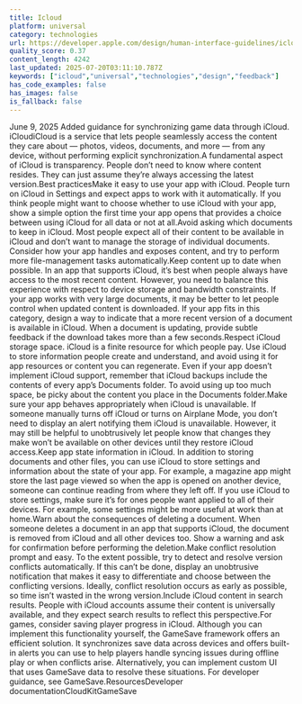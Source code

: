 ```yaml
---
title: Icloud
platform: universal
category: technologies
url: https://developer.apple.com/design/human-interface-guidelines/icloud
quality_score: 0.37
content_length: 4242
last_updated: 2025-07-20T03:11:10.787Z
keywords: ["icloud","universal","technologies","design","feedback"]
has_code_examples: false
has_images: false
is_fallback: false
---
```


June 9, 2025 Added guidance for synchronizing game data through iCloud. iCloudiCloud is a service that lets people seamlessly access the content they care about — photos, videos, documents, and more — from any device, without performing explicit synchronization.A fundamental aspect of iCloud is transparency. People don’t need to know where content resides. They can just assume they’re always accessing the latest version.Best practicesMake it easy to use your app with iCloud. People turn on iCloud in Settings and expect apps to work with it automatically. If you think people might want to choose whether to use iCloud with your app, show a simple option the first time your app opens that provides a choice between using iCloud for all data or not at all.Avoid asking which documents to keep in iCloud. Most people expect all of their content to be available in iCloud and don’t want to manage the storage of individual documents. Consider how your app handles and exposes content, and try to perform more file-management tasks automatically.Keep content up to date when possible. In an app that supports iCloud, it’s best when people always have access to the most recent content. However, you need to balance this experience with respect to device storage and bandwidth constraints. If your app works with very large documents, it may be better to let people control when updated content is downloaded. If your app fits in this category, design a way to indicate that a more recent version of a document is available in iCloud. When a document is updating, provide subtle feedback if the download takes more than a few seconds.Respect iCloud storage space. iCloud is a finite resource for which people pay. Use iCloud to store information people create and understand, and avoid using it for app resources or content you can regenerate. Even if your app doesn’t implement iCloud support, remember that iCloud backups include the contents of every app’s Documents folder. To avoid using up too much space, be picky about the content you place in the Documents folder.Make sure your app behaves appropriately when iCloud is unavailable. If someone manually turns off iCloud or turns on Airplane Mode, you don’t need to display an alert notifying them iCloud is unavailable. However, it may still be helpful to unobtrusively let people know that changes they make won’t be available on other devices until they restore iCloud access.Keep app state information in iCloud. In addition to storing documents and other files, you can use iCloud to store settings and information about the state of your app. For example, a magazine app might store the last page viewed so when the app is opened on another device, someone can continue reading from where they left off. If you use iCloud to store settings, make sure it’s for ones people want applied to all of their devices. For example, some settings might be more useful at work than at home.Warn about the consequences of deleting a document. When someone deletes a document in an app that supports iCloud, the document is removed from iCloud and all other devices too. Show a warning and ask for confirmation before performing the deletion.Make conflict resolution prompt and easy. To the extent possible, try to detect and resolve version conflicts automatically. If this can’t be done, display an unobtrusive notification that makes it easy to differentiate and choose between the conflicting versions. Ideally, conflict resolution occurs as early as possible, so time isn’t wasted in the wrong version.Include iCloud content in search results. People with iCloud accounts assume their content is universally available, and they expect search results to reflect this perspective.For games, consider saving player progress in iCloud. Although you can implement this functionality yourself, the GameSave framework offers an efficient solution. It synchronizes save data across devices and offers built-in alerts you can use to help players handle syncing issues during offline play or when conflicts arise. Alternatively, you can implement custom UI that uses GameSave data to resolve these situations. For developer guidance, see GameSave.ResourcesDeveloper documentationCloudKitGameSave